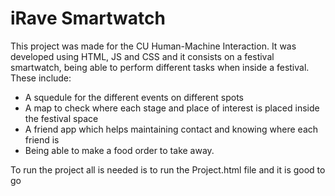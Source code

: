 # iRave Smartwatch

This project was made for the CU Human-Machine Interaction. It was developed using HTML, JS and CSS and it consists on a festival smartwatch, being able to perform different tasks when inside a festival. These include:

- A squedule for the different events on different spots
- A map to check where each stage and place of interest is placed inside the festival space
- A friend app which helps maintaining contact and knowing where each friend is
- Being able to make a food order to take away.

To run the project all is needed is to run the Project.html file and it is good to go